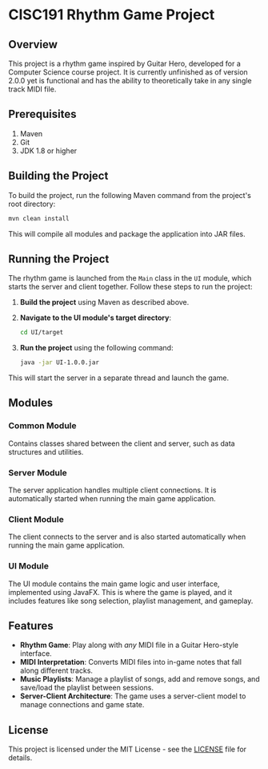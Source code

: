 # CISC191 Rhythm Game Project

## Overview
This project is a rhythm game inspired by Guitar Hero, developed for a Computer Science course project. It is currently unfinished as of version 2.0.0 yet is functional and has the ability to theoretically take in any single track MIDI file.

## Prerequisites
1. Maven
2. Git
3. JDK 1.8 or higher

## Building the Project
To build the project, run the following Maven command from the project's root directory:

```bash
mvn clean install
```

This will compile all modules and package the application into JAR files.

## Running the Project
The rhythm game is launched from the `Main` class in the `UI` module, which starts the server and client together. Follow these steps to run the project:

1. **Build the project** using Maven as described above.

2. **Navigate to the UI module's target directory**:

    ```bash
    cd UI/target
    ```

3. **Run the project** using the following command:

    ```bash
    java -jar UI-1.0.0.jar
    ```

This will start the server in a separate thread and launch the game.

## Modules

### Common Module
Contains classes shared between the client and server, such as data structures and utilities.

### Server Module
The server application handles multiple client connections. It is automatically started when running the main game application.

### Client Module
The client connects to the server and is also started automatically when running the main game application.

### UI Module
The UI module contains the main game logic and user interface, implemented using JavaFX. This is where the game is played, and it includes features like song selection, playlist management, and gameplay.

## Features
- **Rhythm Game**: Play along with *any* MIDI file in a Guitar Hero-style interface.
- **MIDI Interpretation**: Converts MIDI files into in-game notes that fall along different tracks.
- **Music Playlists**: Manage a playlist of songs, add and remove songs, and save/load the playlist between sessions.
- **Server-Client Architecture**: The game uses a server-client model to manage connections and game state.

## License
This project is licensed under the MIT License - see the [LICENSE](LICENSE) file for details.
